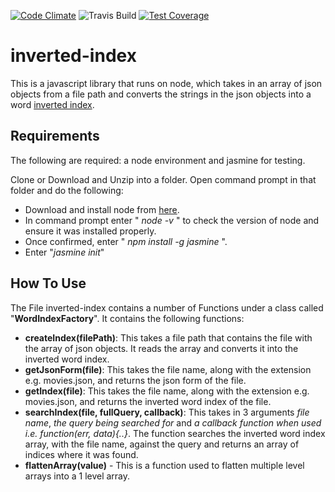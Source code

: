 [![Code Climate](https://codeclimate.com/github/abisoye-andela/invertedIndex/badges/gpa.svg)](https://codeclimate.com/github/abisoye-andela/invertedIndex) ![Travis Build](https://travis-ci.org/abisoye-andela/invertedIndex.svg?branch=master) [![Test Coverage](https://codeclimate.com/github/abisoye-andela/invertedIndex/badges/coverage.svg)](https://codeclimate.com/github/abisoye-andela/invertedIndex/coverage)

# inverted-index
This is a javascript library that runs on node, which takes in an array of json objects from a file path and converts the strings in the json objects into a word [inverted index](https://en.wikipedia.org/wiki/Inverted_index).

## Requirements
The following are required: a node environment and jasmine for testing.

Clone or Download and Unzip into a folder. Open command prompt in that folder and do the following:
- Download and install node from [here](https://nodejs.org/en/download/).
- In command prompt enter " *node -v* " to check the version of node and ensure it was installed properly.
- Once confirmed, enter " *npm install -g jasmine* ".
- Enter "*jasmine init*"

## How To Use
The File inverted-index contains a number of Functions under a class called "**WordIndexFactory**".  It contains the following functions:
- **createIndex(filePath)**: This takes a file path that contains the file with the array of json objects. It reads the array and converts it into the inverted word index.
- **getJsonForm(file)**: This takes the file name, along with the extension e.g. movies.json, and returns the json form of the file.
- **getIndex(file)**: This takes the file name, along with the extension e.g. movies.json, and returns the inverted word index of the file.
- **searchIndex(file, fullQuery, callback)**: This takes in 3 arguments *file name*, *the query being searched for* and *a callback function when used i.e. function(err, data){..}*. The function searches the inverted word index array, with the file name, against the query and returns an array of indices where it was found.
- **flattenArray(value)** - This is a function used to flatten multiple level arrays into a 1 level array.
